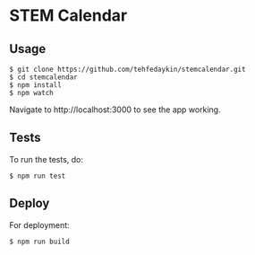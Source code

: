 # STEM Calendar


## Usage

```shell
$ git clone https://github.com/tehfedaykin/stemcalendar.git
$ cd stemcalendar
$ npm install
$ npm watch
```

Navigate to http://localhost:3000 to see the app working.

## Tests

To run the tests, do:

```shell
$ npm run test
```

## Deploy

For deployment:

```shell
$ npm run build
```